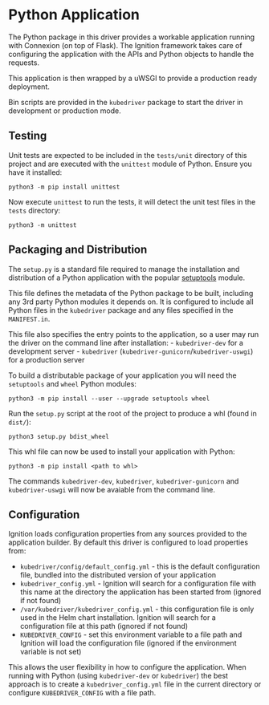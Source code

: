# Python Application

The Python package in this driver provides a workable application running with Connexion (on top of Flask). The Ignition framework takes care of configuring the application with the APIs and Python objects to handle the requests.

This application is then wrapped by a uWSGI to provide a production ready deployment. 

Bin scripts are provided in the `kubedriver` package to start the driver in development or production mode.

## Testing 

Unit tests are expected to be included in the `tests/unit` directory of this project and are executed with the `unittest` module of Python. Ensure you have it installed:

```
python3 -m pip install unittest
```

Now execute `unittest` to run the tests, it will detect the unit test files in the `tests` directory:

```
python3 -m unittest
```

## Packaging and Distribution 

The `setup.py` is a standard file required to manage the installation and distribution of a Python application with the popular [setuptools](https://pypi.org/project/setuptools/) module.

This file defines the metadata of the Python package to be built, including any 3rd party Python modules it depends on. It is configured to include all Python files in the `kubedriver` package and any files specified in the `MANIFEST.in`.

This file also specifies the entry points to the application, so a user may run the driver on the command line after installation:
    - `kubedriver-dev` for a development server
    - `kubedriver` (`kubedriver-gunicorn`/`kubedriver-uswgi`) for a production server

To build a distributable package of your application you will need the `setuptools` and `wheel` Python modules:

```
python3 -m pip install --user --upgrade setuptools wheel
```

Run the `setup.py` script at the root of the project to produce a whl (found in `dist/`):

```
python3 setup.py bdist_wheel
```

This whl file can now be used to install your application with Python:

```
python3 -m pip install <path to whl>
```

The commands `kubedriver-dev`, `kubedriver`, `kubedriver-gunicorn` and `kubedriver-uswgi` will now be avaiable from the command line.

## Configuration

Ignition loads configuration properties from any sources provided to the application builder. By default this driver is configured to load properties from:

- `kubedriver/config/default_config.yml` - this is the default configuration file, bundled into the distributed version of your application
- `kubedriver_config.yml` - Ignition will search for a configuration file with this name at the directory the application has been started from (ignored if not found)
- `/var/kubedriver/kubedriver_config.yml` - this configuration file is only used in the Helm chart installation. Ignition will search for a configuration file at this path (ignored if not found)
- `KUBEDRIVER_CONFIG` - set this environment variable to a file path and Ignition will load the configuration file (ignored if the environment variable is not set)

This allows the user flexibility in how to configure the application. When running with Python (using `kubedriver-dev` or `kubedriver`) the best approach is to create a `kubedriver_config.yml` file in the current directory or configure `KUBEDRIVER_CONFIG` with a file path. 